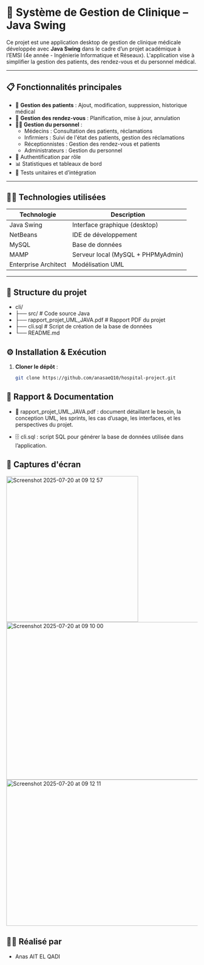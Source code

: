 # 🏥 Système de Gestion de Clinique – Java Swing

Ce projet est une application desktop de gestion de clinique médicale développée avec **Java Swing** dans le cadre d’un projet académique à l’EMSI (4e année - Ingénierie Informatique et Réseaux). L'application vise à simplifier la gestion des patients, des rendez-vous et du personnel médical.

---

## 📋 Fonctionnalités principales

- 👥 **Gestion des patients** : Ajout, modification, suppression, historique médical
- 📅 **Gestion des rendez-vous** : Planification, mise à jour, annulation
- 👩‍⚕️ **Gestion du personnel** :
  - Médecins : Consultation des patients, réclamations
  - Infirmiers : Suivi de l'état des patients, gestion des réclamations
  - Réceptionnistes : Gestion des rendez-vous et patients
  - Administrateurs : Gestion du personnel
- 🔐 Authentification par rôle
- 📊 Statistiques et tableaux de bord
- 🧪 Tests unitaires et d’intégration

---

## 🧑‍💻 Technologies utilisées

| Technologie           | Description                                  |
|-----------------------|----------------------------------------------|
| Java Swing            | Interface graphique (desktop)                |
| NetBeans              | IDE de développement                         |
| MySQL                 | Base de données                              |
| MAMP                  | Serveur local (MySQL + PHPMyAdmin)           |
| Enterprise Architect  | Modélisation UML                             |

---

## 📂 Structure du projet

- cli/
- ├── src/ # Code source Java
- ├── rapport_projet_UML_JAVA.pdf # Rapport PDF du projet
- ├── cli.sql # Script de création de la base de données
- └── README.md


## ⚙️ Installation & Exécution

1. **Cloner le dépôt** :
   ```bash
   git clone https://github.com/anasaeQ10/hospital-project.git

## 📖 Rapport & Documentation

- 📄 rapport_projet_UML_JAVA.pdf : document détaillant le besoin, la conception UML, les sprints, les cas d’usage, les interfaces, et les perspectives du projet.

- 🗄️ cli.sql : script SQL pour générer la base de données utilisée dans l’application.

## 📸 Captures d'écran

<img width="347" height="383" alt="Screenshot 2025-07-20 at 09 12 57" src="https://github.com/user-attachments/assets/6c77599d-ab3f-41ff-9818-1aca242b4108" />
<img width="592" height="414" alt="Screenshot 2025-07-20 at 09 10 00" src="https://github.com/user-attachments/assets/00f5a18a-848d-43f5-b705-4cc2d66b091b" />
<img width="545" height="384" alt="Screenshot 2025-07-20 at 09 12 11" src="https://github.com/user-attachments/assets/8d6bc0d2-cc0c-4bb4-b440-59d8eeb04238" />



## 👨‍🎓 Réalisé par

- Anas AIT EL QADI

